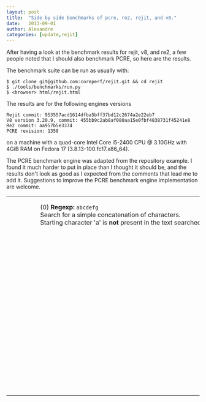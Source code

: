 ```yaml
---
layout: post
title:  "Side by side benchmarks of pcre, re2, rejit, and v8."
date:   2013-09-01
author: Alexandre
categories: [update,rejit]
---
```


After having a look at the benchmark results for rejit, v8, and re2, a few
people noted that I should also benchmark PCRE, so here are the results.

The benchmark suite can be run as usually with:

    $ git clone git@github.com:coreperf/rejit.git && cd rejit
    $ ./tools/benchmarks/run.py
    $ <browser> html/rejit.html

The results are for the following engines versions

    Rejit commit: 953557acd1614dfba5bff37bd12c2674a2e22eb7
    V8 version 3.20.9, commit: 455bb9c2ab8af080aa15e0fbf4838731f45241e8
    Re2 commit: aa957b5e3374
    PCRE revision: 1358

on a machine with a quad-core Intel Core
i5-2400 CPU @ 3.10GHz with 4GiB RAM on Fedora 17 (3.8.13-100.fc17.x86\_64).

The PCRE benchmark engine was adapted from the repository example. I found it
much harder to put in place than I thought it should be, and the results don't
look as good as I expected from the comments that lead me to add it. Suggestions
to improve the PCRE benchmark engine implementation are welcome.



<script language="javascript" type="text/javascript" src="/resources/js/flot/jquery.min.js"> </script>
<script language="javascript" type="text/javascript" src="/resources/js/flot/jquery.flot.min.js"> </script>
<script language="javascript" type="text/javascript" src="/resources/js/flot/jquery.flot.time.min.js"> </script>
<script language="javascript" type="text/javascript" src="/resources/js/flot_utils.js"> </script>

<table>
  <tr>
    <td>
      <div style="padding-left: 5em;"> <p>
(0) <strong>Regexp:</strong> <code>abcdefg</code>
<br />
Search for a simple concatenation of characters.
<br />
Starting character 'a' is <strong>not</strong> present in the text searched.
</p>
 </div>
    </td>
  </tr>

  <tr>
    <td>
      <div>
        <div id="plot_parallel_0_chars_null_density" style="float:left;width:600px;height:400px"></div>
        <div style="float:left;"> <ul id="plot_parallel_0_chars_null_density_choices" style="list-style: none;" class="flot_choices"> </ul> </div>
      </div>
      <script language="javascript" type="text/javascript">
        <!--
        $(function () {
          var data_0_chars_null_density_pcre_amortised = [[8,6.15385e+07],[16,1.06667e+08],[32,1.88235e+08],[64,2.90909e+08],[128,4.26667e+08],[256,4.83019e+08],[512,6.5641e+08],[1024,7.21127e+08],[2048,7.3405e+08],[4096,7.40687e+08],[8192,7.82426e+08],[16384,7.8959e+08],[32768,7.91306e+08],[65536,1.66928e+09],[131072,1.63411e+09],[262144,1.69158e+09],[524288,1.68842e+09],[1048576,1.69112e+09],[2097152,1.68385e+09],[4194304,1.67974e+09],[8388608,1.64125e+09],[16777216,1.63868e+09],];
var data_0_chars_null_density_pcre_best = [[8,7.27273e+07],[16,1.23077e+08],[32,2e+08],[64,3.2e+08],[128,4.41379e+08],[256,4.92308e+08],[512,6.73684e+08],[1024,7.31429e+08],[2048,7.3935e+08],[4096,7.42029e+08],[8192,7.83923e+08],[16384,7.89971e+08],[32768,7.91498e+08],[65536,1.66971e+09],[131072,1.63431e+09],[262144,1.69169e+09],[524288,1.68847e+09],[1048576,1.69114e+09],[2097152,1.68388e+09],[4194304,1.67974e+09],[8388608,1.64126e+09],[16777216,1.63868e+09],];
var data_0_chars_null_density_pcre_worst = [[8,6.72269e+06],[16,1.46789e+07],[32,2.83186e+07],[64,5.51724e+07],[128,9.55224e+07],[256,1.8156e+08],[512,2.95954e+08],[1024,4.32068e+08],[2048,5.61096e+08],[4096,6.49128e+08],[8192,7.09264e+08],[16384,7.52941e+08],[32768,7.69925e+08],[65536,8.41716e+08],[131072,1.5384e+09],[262144,1.61081e+09],[524288,1.65078e+09],[1048576,1.68741e+09],[2097152,1.68199e+09],[4194304,1.67898e+09],[8388608,1.64033e+09],[16777216,1.63781e+09],];
var data_0_chars_null_density_re2_amortised = [[8,1.86047e+07],[16,3.72093e+07],[32,7.44186e+07],[64,1.45455e+08],[128,2.90909e+08],[256,5.68889e+08],[512,1.08936e+09],[1024,2.0898e+09],[2048,3.79259e+09],[4096,6.30154e+09],[8192,9.63765e+09],[16384,1.37681e+10],[32768,1.46942e+10],[65536,1.57161e+10],[131072,1.53301e+10],[262144,1.47272e+10],[524288,2.66001e+10],[1048576,2.64058e+10],[2097152,2.64892e+10],[4194304,2.58796e+10],[8388608,1.08456e+10],[16777216,9.19028e+09],];
var data_0_chars_null_density_re2_best = [[8,2.42424e+07],[16,4.84848e+07],[32,9.69697e+07],[64,1.88235e+08],[128,3.65714e+08],[256,7.31429e+08],[512,1.38378e+09],[1024,2.62564e+09],[2048,4.55111e+09],[4096,7.44727e+09],[8192,1.10703e+10],[16384,1.50312e+10],[32768,1.5384e+10],[65536,1.60627e+10],[131072,1.55115e+10],[262144,1.48188e+10],[524288,2.66678e+10],[1048576,2.64391e+10],[2097152,2.6506e+10],[4194304,2.58908e+10],[8388608,1.08472e+10],[16777216,9.19093e+09],];
var data_0_chars_null_density_re2_worst = [[8,430802],[16,869565],[32,1.74387e+06],[64,3.45759e+06],[128,6.93767e+06],[256,1.39055e+07],[512,2.79171e+07],[1024,5.52916e+07],[2048,1.11003e+08],[4096,2.20215e+08],[8192,4.39249e+08],[16384,8.56456e+08],[32768,1.6e+09],[65536,3.25241e+09],[131072,4.83304e+09],[262144,6.74759e+09],[524288,1.54977e+10],[1048576,2.10769e+10],[2097152,2.34817e+10],[4194304,2.35834e+10],[8388608,1.03933e+10],[16777216,9.03322e+09],];
var data_0_chars_null_density_rejit_amortised = [[8,1.95122e+07],[16,3.80952e+07],[32,6.95652e+07],[64,1.3913e+08],[128,2.61224e+08],[256,4.92308e+08],[512,9.30909e+08],[1024,1.76552e+09],[2048,2.84444e+09],[4096,4.35745e+09],[8192,5.76901e+09],[16384,6.88403e+09],[32768,7.5156e+09],[65536,7.98246e+09],[131072,8.23317e+09],[262144,1.71112e+10],[524288,1.60431e+10],[1048576,1.75523e+10],[2097152,1.75025e+10],[4194304,1.73089e+10],[8388608,1.03952e+10],[16777216,9.00147e+09],];
var data_0_chars_null_density_rejit_best = [[8,3.80952e+07],[16,7.27273e+07],[32,1.23077e+08],[64,2.66667e+08],[128,5.12e+08],[256,9.48148e+08],[512,1.70667e+09],[1024,2.84444e+09],[2048,4.17959e+09],[4096,5.53514e+09],[8192,6.71475e+09],[16384,7.5156e+09],[32768,7.87692e+09],[65536,8.192e+09],[131072,8.34854e+09],[262144,1.7235e+10],[524288,1.61022e+10],[1048576,1.75847e+10],[2097152,1.75186e+10],[4194304,1.73168e+10],[8388608,1.03979e+10],[16777216,9.00254e+09],];
var data_0_chars_null_density_rejit_worst = [[8,362483],[16,723327],[32,1.45059e+06],[64,2.91439e+06],[128,5.81554e+06],[256,1.17055e+07],[512,2.28776e+07],[1024,4.60018e+07],[2048,9.11843e+07],[4096,1.82857e+08],[8192,3.56484e+08],[16384,6.77585e+08],[32768,1.24688e+09],[65536,2.15863e+09],[131072,3.28419e+09],[262144,5.08919e+09],[524288,1.13164e+10],[1048576,1.36462e+10],[2097152,1.56586e+10],[4194304,1.608e+10],[8388608,9.73416e+09],[16777216,8.76159e+09],];
var data_0_chars_null_density_v8_amortised = [[8,80000000],[16,160000000],[32,320000000],[64,426666666.6666666],[128,853333333.3333333],[256,1706666666.6666665],[512,5120000000],[1024,6826666666.666666],[2048,13653333333.333332],[4096,16384000000],[8192,27306666666.666664],[16384,32768000000],[32768,38550588235.29411],[65536,35424864864.86487],[131072,13107200000],[262144,26214400000],[524288,17476266666.666664],[1048576,26214400000],[2097152,23301688888.888885],[4194304,26214400000],[8388608,10485760000],[16777216,9218250549.45055],];

          var datasets = [ {data: data_0_chars_null_density_pcre_amortised, label: "pcre_amortised",
color: "#DEBD00",
},{data: data_0_chars_null_density_pcre_best, label: "pcre_best",
color: "#E0D48D",
},{data: data_0_chars_null_density_pcre_worst, label: "pcre_worst",
color: "#E0D48D",
},{data: data_0_chars_null_density_re2_amortised, label: "re2_amortised",
color: "#277AD9",
},{data: data_0_chars_null_density_re2_best, label: "re2_best",
color: "#94B8E0",
},{data: data_0_chars_null_density_re2_worst, label: "re2_worst",
color: "#94B8E0",
},{data: data_0_chars_null_density_rejit_amortised, label: "rejit_amortised",
color: "#00940A",
},{data: data_0_chars_null_density_rejit_best, label: "rejit_best",
color: "#72B377",
},{data: data_0_chars_null_density_rejit_worst, label: "rejit_worst",
color: "#72B377",
},{data: data_0_chars_null_density_v8_amortised, label: "v8_amortised",
color: "#A22EBF",
}, ];

          var choiceContainer = $("#plot_parallel_0_chars_null_density_choices");
          $.each(datasets, function(key, val) {
             choiceContainer.append('<li style="list-style: none;"><input type="checkbox" name="' + key +
                                    '" checked="checked" id="id' + key + '">' +
                                    '<label for="id' + key + '">'
                                    + val.label + '</label></li>');
          });

          plot_according_to_choices("plot_parallel_0_chars_null_density", datasets, choiceContainer);
          $("#plot_parallel_0_chars_null_density").bind("plothover", plothover_func);
          function replot() { plot_according_to_choices("plot_parallel_0_chars_null_density", datasets, choiceContainer); }
          choiceContainer.find("input").change(replot);
          $('.legendColorBox > div').each(function(i){
                                          $(this).clone().prependTo(choiceContainer.find("li").eq(i));
                                          });
        });
        -->
      </script>
    </td>
</tr>
  <tr>
    <td>
      <div style="padding-left: 5em;"> <p>
(1) <strong>Regexp:</strong> <code>abcdefg</code>
<br />
Same as before, except that the text to match is composed of random (equally
probable) characters in the range [0-z].
</p>
 </div>
    </td>
  </tr>

  <tr>
    <td>
      <div>
        <div id="plot_parallel_1_chars_average_density" style="float:left;width:600px;height:400px"></div>
        <div style="float:left;"> <ul id="plot_parallel_1_chars_average_density_choices" style="list-style: none;" class="flot_choices"> </ul> </div>
      </div>
      <script language="javascript" type="text/javascript">
        <!--
        $(function () {
          var data_1_chars_average_density_pcre_amortised = [[8,6.15385e+07],[16,1.14286e+08],[32,1.77778e+08],[64,2.90909e+08],[128,2.78261e+08],[256,2.61224e+08],[512,2.27556e+08],[1024,2.26049e+08],[2048,2.48242e+08],[4096,2.41083e+08],[8192,2.51365e+08],[16384,3.23156e+08],[32768,4.89586e+08],[65536,5.40548e+08],[131072,5.44839e+08],[262144,5.42337e+08],[524288,5.37522e+08],[1048576,5.40049e+08],[2097152,5.39477e+08],[4194304,5.38776e+08],[8388608,5.37003e+08],[16777216,5.36722e+08],];
var data_1_chars_average_density_pcre_best = [[8,7.27273e+07],[16,1.33333e+08],[32,1.88235e+08],[64,3.04762e+08],[128,2.90909e+08],[256,2.66667e+08],[512,2.29596e+08],[1024,2.27051e+08],[2048,2.48846e+08],[4096,2.41367e+08],[8192,2.51443e+08],[16384,3.23283e+08],[32768,4.89659e+08],[65536,5.40592e+08],[131072,5.44862e+08],[262144,5.42348e+08],[524288,5.37527e+08],[1048576,5.40052e+08],[2097152,5.39478e+08],[4194304,5.38777e+08],[8388608,5.37004e+08],[16777216,5.36723e+08],];
var data_1_chars_average_density_pcre_worst = [[8,7.33945e+06],[16,1.45455e+07],[32,2.80702e+07],[64,5e+07],[128,8.82759e+07],[256,1.30612e+08],[512,1.57538e+08],[1024,1.85507e+08],[2048,2.2069e+08],[4096,2.26298e+08],[8192,2.41154e+08],[16384,2.49035e+08],[32768,5.11042e+08],[65536,4.78819e+08],[131072,5.26119e+08],[262144,5.29402e+08],[524288,5.34328e+08],[1048576,5.39838e+08],[2097152,5.38992e+08],[4194304,5.38688e+08],[8388608,5.36858e+08],[16777216,5.36675e+08],];
var data_1_chars_average_density_re2_amortised = [[8,1.86047e+07],[16,3.72093e+07],[32,7.44186e+07],[64,1.3617e+08],[128,2.61224e+08],[256,4.41379e+08],[512,6.32099e+08],[1024,8.60504e+08],[2048,1.05026e+09],[4096,1.13463e+09],[8192,1.26615e+09],[16384,1.2911e+09],[32768,1.04158e+09],[65536,1.73238e+09],[131072,1.55945e+09],[262144,1.50796e+09],[524288,1.45035e+09],[1048576,1.44478e+09],[2097152,1.44281e+09],[4194304,1.44573e+09],[8388608,1.4155e+09],[16777216,1.41473e+09],];
var data_1_chars_average_density_re2_best = [[8,2.35294e+07],[16,4.84848e+07],[32,9.69697e+07],[64,1.72973e+08],[128,3.28205e+08],[256,5.33333e+08],[512,7.11111e+08],[1024,9.3945e+08],[2048,1.10703e+09],[4096,1.16364e+09],[8192,1.28603e+09],[16384,1.30135e+09],[32768,1.0449e+09],[65536,1.73467e+09],[131072,1.56224e+09],[262144,1.5084e+09],[524288,1.45059e+09],[1048576,1.4449e+09],[2097152,1.44287e+09],[4194304,1.44577e+09],[8388608,1.41553e+09],[16777216,1.41474e+09],];
var data_1_chars_average_density_re2_worst = [[8,428954],[16,855158],[32,1.73536e+06],[64,3.40426e+06],[128,6.77249e+06],[256,1.32987e+07],[512,2.43693e+07],[1024,4.65455e+07],[2048,8.75588e+07],[4096,1.59813e+08],[8192,2.81512e+08],[16384,4.37373e+08],[32768,5.73068e+08],[65536,6.65138e+08],[131072,1.22853e+09],[262144,1.29607e+09],[524288,1.36395e+09],[1048576,1.40991e+09],[2097152,1.423e+09],[4194304,1.43394e+09],[8388608,1.40857e+09],[16777216,1.41165e+09],];
var data_1_chars_average_density_rejit_amortised = [[8,1.95122e+07],[16,3.72093e+07],[32,7.11111e+07],[64,1.30612e+08],[128,2.56e+08],[256,4.83019e+08],[512,9.14286e+08],[1024,1.6e+09],[2048,2.4381e+09],[4096,3.53103e+09],[8192,4.65455e+09],[16384,5.59181e+09],[32768,6.01248e+09],[65536,6.3076e+09],[131072,6.27739e+09],[262144,1.31006e+10],[524288,1.18349e+10],[1048576,1.18243e+10],[2097152,1.15565e+10],[4194304,1.14573e+10],[8388608,9.30764e+09],[16777216,8.74501e+09],];
var data_1_chars_average_density_rejit_best = [[8,3.80952e+07],[16,7.27273e+07],[32,1.28e+08],[64,2.56e+08],[128,5.12e+08],[256,9.14286e+08],[512,1.65161e+09],[1024,2.56e+09],[2048,3.30323e+09],[4096,4.31158e+09],[8192,5.28516e+09],[16384,6.00147e+09],[32768,6.24152e+09],[65536,6.44405e+09],[131072,6.34117e+09],[262144,1.31664e+10],[524288,1.18671e+10],[1048576,1.1839e+10],[2097152,1.15635e+10],[4194304,1.14614e+10],[8388608,9.31012e+09],[16777216,8.74601e+09],];
var data_1_chars_average_density_rejit_worst = [[8,361337],[16,728597],[32,1.45322e+06],[64,2.88029e+06],[128,5.79186e+06],[256,1.16948e+07],[512,2.32094e+07],[1024,4.62094e+07],[2048,9.13063e+07],[4096,1.79886e+08],[8192,3.50535e+08],[16384,6.59316e+08],[32768,1.18083e+09],[65536,1.98174e+09],[131072,2.90819e+09],[262144,4.52362e+09],[524288,8.7425e+09],[1048576,1.01724e+10],[2097152,1.06905e+10],[4194304,1.08e+10],[8388608,8.78692e+09],[16777216,8.46227e+09],];
var data_1_chars_average_density_v8_amortised = [[8,53333333.33333333],[16,160000000],[32,320000000],[64,640000000],[128,853333333.3333333],[256,1280000000],[512,1462857142.857143],[1024,2048000000],[2048,1638400000],[4096,1638400000],[8192,1531214953.271028],[16384,1575384615.3846157],[32768,1524093023.255814],[65536,1510046082.9493086],[131072,1456355555.5555553],[262144,1456355555.5555553],[524288,1456355555.5555553],[1048576,1476867605.633803],[2097152,1466539860.1398602],[4194304,1466539860.1398602],[8388608,1436405479.4520547],[16777216,1436405479.4520547],];

          var datasets = [ {data: data_1_chars_average_density_pcre_amortised, label: "pcre_amortised",
color: "#DEBD00",
},{data: data_1_chars_average_density_pcre_best, label: "pcre_best",
color: "#E0D48D",
},{data: data_1_chars_average_density_pcre_worst, label: "pcre_worst",
color: "#E0D48D",
},{data: data_1_chars_average_density_re2_amortised, label: "re2_amortised",
color: "#277AD9",
},{data: data_1_chars_average_density_re2_best, label: "re2_best",
color: "#94B8E0",
},{data: data_1_chars_average_density_re2_worst, label: "re2_worst",
color: "#94B8E0",
},{data: data_1_chars_average_density_rejit_amortised, label: "rejit_amortised",
color: "#00940A",
},{data: data_1_chars_average_density_rejit_best, label: "rejit_best",
color: "#72B377",
},{data: data_1_chars_average_density_rejit_worst, label: "rejit_worst",
color: "#72B377",
},{data: data_1_chars_average_density_v8_amortised, label: "v8_amortised",
color: "#A22EBF",
}, ];

          var choiceContainer = $("#plot_parallel_1_chars_average_density_choices");
          $.each(datasets, function(key, val) {
             choiceContainer.append('<li style="list-style: none;"><input type="checkbox" name="' + key +
                                    '" checked="checked" id="id' + key + '">' +
                                    '<label for="id' + key + '">'
                                    + val.label + '</label></li>');
          });

          plot_according_to_choices("plot_parallel_1_chars_average_density", datasets, choiceContainer);
          $("#plot_parallel_1_chars_average_density").bind("plothover", plothover_func);
          function replot() { plot_according_to_choices("plot_parallel_1_chars_average_density", datasets, choiceContainer); }
          choiceContainer.find("input").change(replot);
          $('.legendColorBox > div').each(function(i){
                                          $(this).clone().prependTo(choiceContainer.find("li").eq(i));
                                          });
        });
        -->
      </script>
    </td>
</tr>
  <tr>
    <td>
      <div style="padding-left: 5em;"> <p>
(2) <strong>Regexp:</strong> <code>abcdefg</code>
<br />
Same as before, but this time the character range is [a-j].
</p>
 </div>
    </td>
  </tr>

  <tr>
    <td>
      <div>
        <div id="plot_parallel_2_chars_high_density" style="float:left;width:600px;height:400px"></div>
        <div style="float:left;"> <ul id="plot_parallel_2_chars_high_density_choices" style="list-style: none;" class="flot_choices"> </ul> </div>
      </div>
      <script language="javascript" type="text/javascript">
        <!--
        $(function () {
          var data_2_chars_high_density_pcre_amortised = [[8,4.70588e+07],[16,8.42105e+07],[32,1.23077e+08],[64,1.6e+08],[128,1.14286e+08],[256,1.33333e+08],[512,1.52836e+08],[1024,1.31959e+08],[2048,1.39795e+08],[4096,1.29415e+08],[8192,1.22378e+08],[16384,2.38764e+08],[32768,2.56682e+08],[65536,2.44958e+08],[131072,2.57534e+08],[262144,2.55588e+08],[524288,2.56214e+08],[1048576,2.49735e+08],[2097152,2.56048e+08],[4194304,2.54673e+08],[8388608,2.54938e+08],[16777216,2.5453e+08],];
var data_2_chars_high_density_pcre_best = [[8,5e+07],[16,9.41176e+07],[32,1.33333e+08],[64,1.64103e+08],[128,1.16364e+08],[256,1.34737e+08],[512,1.53754e+08],[1024,1.323e+08],[2048,1.39986e+08],[4096,1.29497e+08],[8192,1.22397e+08],[16384,2.38799e+08],[32768,2.56702e+08],[65536,2.44967e+08],[131072,2.57539e+08],[262144,2.55591e+08],[524288,2.56215e+08],[1048576,2.49736e+08],[2097152,2.56048e+08],[4194304,2.54673e+08],[8388608,2.54939e+08],[16777216,2.5453e+08],];
var data_2_chars_high_density_pcre_worst = [[8,6.77966e+06],[16,1.40351e+07],[32,2.62295e+07],[64,4.60432e+07],[128,6.1244e+07],[256,8.82759e+07],[512,1.19626e+08],[1024,1.16629e+08],[2048,1.29293e+08],[4096,1.2465e+08],[8192,1.20029e+08],[16384,2.49794e+08],[32768,2.16964e+08],[65536,2.41875e+08],[131072,2.52776e+08],[262144,2.53088e+08],[524288,2.55754e+08],[1048576,2.49624e+08],[2097152,2.56007e+08],[4194304,2.5552e+08],[8388608,2.5504e+08],[16777216,2.54602e+08],];
var data_2_chars_high_density_re2_amortised = [[8,1.73913e+07],[16,3.55556e+07],[32,6.66667e+07],[64,1.12281e+08],[128,1.70667e+08],[256,2.78261e+08],[512,4.0315e+08],[1024,4.30252e+08],[2048,5.15869e+08],[4096,4.97691e+08],[8192,4.53348e+08],[16384,4.01569e+08],[32768,7.22877e+08],[65536,7.00695e+08],[131072,6.88801e+08],[262144,6.77707e+08],[524288,6.74768e+08],[1048576,6.71144e+08],[2097152,6.66734e+08],[4194304,6.73366e+08],[8388608,6.63077e+08],[16777216,6.61266e+08],];
var data_2_chars_high_density_re2_best = [[8,2.22222e+07],[16,4.44444e+07],[32,8.42105e+07],[64,1.3617e+08],[128,1.96923e+08],[256,3.12195e+08],[512,4.41379e+08],[1024,4.49123e+08],[2048,5.29199e+08],[4096,5.04433e+08],[8192,4.55871e+08],[16384,4.02654e+08],[32768,7.23675e+08],[65536,7.00995e+08],[131072,6.88982e+08],[262144,6.77795e+08],[524288,6.7482e+08],[1048576,6.71166e+08],[2097152,6.66747e+08],[4194304,6.73373e+08],[8388608,6.63083e+08],[16777216,6.6127e+08],];
var data_2_chars_high_density_re2_worst = [[8,425306],[16,853789],[32,1.71582e+06],[64,3.17618e+06],[128,5.75281e+06],[256,1.08705e+07],[512,2.09065e+07],[1024,3.73996e+07],[2048,7.00171e+07],[4096,1.19278e+08],[8192,1.83102e+08],[16384,2.3243e+08],[32768,2.61266e+08],[65536,5.60041e+08],[131072,6.03907e+08],[262144,6.36766e+08],[524288,6.52952e+08],[1048576,6.60753e+08],[2097152,6.63696e+08],[4194304,6.70294e+08],[8388608,6.61289e+08],[16777216,6.61959e+08],];
var data_2_chars_high_density_rejit_amortised = [[8,1.86047e+07],[16,3.55556e+07],[32,6.80851e+07],[64,1.33333e+08],[128,2.46154e+08],[256,4.26667e+08],[512,8e+08],[1024,1.34737e+09],[2048,2.17872e+09],[4096,2.84444e+09],[8192,3.47119e+09],[16384,4.08579e+09],[32768,4.34589e+09],[65536,4.45823e+09],[131072,4.41617e+09],[262144,7.56767e+09],[524288,7.02234e+09],[1048576,6.77637e+09],[2097152,6.73805e+09],[4194304,6.68895e+09],[8388608,6.11187e+09],[16777216,6.11256e+09],];
var data_2_chars_high_density_rejit_best = [[8,4e+07],[16,6.95652e+07],[32,1.28e+08],[64,2.56e+08],[128,4.74074e+08],[256,7.31429e+08],[512,1.28e+09],[1024,1.93208e+09],[2048,2.88451e+09],[4096,3.33008e+09],[8192,3.81023e+09],[16384,4.31158e+09],[32768,4.4704e+09],[65536,4.52597e+09],[131072,4.44915e+09],[262144,7.59618e+09],[524288,7.0327e+09],[1048576,6.78119e+09],[2097152,6.74065e+09],[4194304,6.69033e+09],[8388608,6.11285e+09],[16777216,6.11305e+09],];
var data_2_chars_high_density_rejit_worst = [[8,365965],[16,726942],[32,1.44731e+06],[64,2.91838e+06],[128,5.81554e+06],[256,1.14798e+07],[512,2.29494e+07],[1024,4.61469e+07],[2048,9.0901e+07],[4096,1.76096e+08],[8192,3.42189e+08],[16384,6.31368e+08],[32768,1.10628e+09],[65536,1.76838e+09],[131072,2.40235e+09],[262144,5.63024e+09],[524288,5.22668e+09],[1048576,5.99529e+09],[2097152,6.3383e+09],[4194304,6.47699e+09],[8388608,5.89825e+09],[16777216,5.96165e+09],];
var data_2_chars_high_density_v8_amortised = [[8,80000000],[16,106666666.66666666],[32,320000000],[64,426666666.6666666],[128,853333333.3333333],[256,731428571.4285715],[512,853333333.3333333],[1024,1077894736.8421052],[2048,1170285714.2857141],[4096,1153802816.9014084],[8192,1153802816.9014084],[16384,1141742160.2787457],[32768,1085033112.5827816],[65536,978149253.7313434],[131072,936228571.4285715],[262144,936228571.4285715],[524288,919803508.7719297],[1048576,927943362.8318584],[2097152,932067555.5555556],[4194304,936228571.4285715],[8388608,924874090.4079384],[16777216,1827583442.2657955],];

          var datasets = [ {data: data_2_chars_high_density_pcre_amortised, label: "pcre_amortised",
color: "#DEBD00",
},{data: data_2_chars_high_density_pcre_best, label: "pcre_best",
color: "#E0D48D",
},{data: data_2_chars_high_density_pcre_worst, label: "pcre_worst",
color: "#E0D48D",
},{data: data_2_chars_high_density_re2_amortised, label: "re2_amortised",
color: "#277AD9",
},{data: data_2_chars_high_density_re2_best, label: "re2_best",
color: "#94B8E0",
},{data: data_2_chars_high_density_re2_worst, label: "re2_worst",
color: "#94B8E0",
},{data: data_2_chars_high_density_rejit_amortised, label: "rejit_amortised",
color: "#00940A",
},{data: data_2_chars_high_density_rejit_best, label: "rejit_best",
color: "#72B377",
},{data: data_2_chars_high_density_rejit_worst, label: "rejit_worst",
color: "#72B377",
},{data: data_2_chars_high_density_v8_amortised, label: "v8_amortised",
color: "#A22EBF",
}, ];

          var choiceContainer = $("#plot_parallel_2_chars_high_density_choices");
          $.each(datasets, function(key, val) {
             choiceContainer.append('<li style="list-style: none;"><input type="checkbox" name="' + key +
                                    '" checked="checked" id="id' + key + '">' +
                                    '<label for="id' + key + '">'
                                    + val.label + '</label></li>');
          });

          plot_according_to_choices("plot_parallel_2_chars_high_density", datasets, choiceContainer);
          $("#plot_parallel_2_chars_high_density").bind("plothover", plothover_func);
          function replot() { plot_according_to_choices("plot_parallel_2_chars_high_density", datasets, choiceContainer); }
          choiceContainer.find("input").change(replot);
          $('.legendColorBox > div').each(function(i){
                                          $(this).clone().prependTo(choiceContainer.find("li").eq(i));
                                          });
        });
        -->
      </script>
    </td>
</tr>
  <tr>
    <td>
      <div style="padding-left: 5em;"> <p>
(3) <strong>Regexp:</strong> <code>([complex]|(regexp)){2,7}abcdefgh(at|the|[e-nd]as well)</code>
<br />
This illustrate the "fast forward" mechanism used in rejit.
</p>
 </div>
    </td>
  </tr>

  <tr>
    <td>
      <div>
        <div id="plot_parallel_3_complex_simple_ff" style="float:left;width:600px;height:400px"></div>
        <div style="float:left;"> <ul id="plot_parallel_3_complex_simple_ff_choices" style="list-style: none;" class="flot_choices"> </ul> </div>
      </div>
      <script language="javascript" type="text/javascript">
        <!--
        $(function () {
          var data_3_complex_simple_ff_pcre_amortised = [[8,4.70588e+07],[16,8.88889e+07],[32,5.91497e+06],[64,1.18299e+07],[128,7.9257e+06],[256,6.52229e+06],[512,7.469e+06],[1024,1.19445e+07],[2048,1.31173e+07],[4096,1.307e+07],[8192,1.31696e+07],[16384,1.31804e+07],[32768,1.31986e+07],[65536,1.32332e+07],[131072,1.32431e+07],[262144,1.32005e+07],[524288,1.31787e+07],[1048576,1.31552e+07],[2097152,1.31751e+07],[4194304,1.30257e+07],[8388608,1.31508e+07],[16777216,1.31706e+07],];
var data_3_complex_simple_ff_pcre_best = [[8,7.27273e+07],[16,1.33333e+08],[32,5.98131e+06],[64,1.19626e+07],[128,7.9602e+06],[256,6.53228e+06],[512,7.47554e+06],[1024,1.19501e+07],[2048,1.31198e+07],[4096,1.30712e+07],[8192,1.31727e+07],[16384,1.31807e+07],[32768,1.31988e+07],[65536,1.32333e+07],[131072,1.32431e+07],[262144,1.32005e+07],[524288,1.31787e+07],[1048576,1.31552e+07],[2097152,1.31751e+07],[4194304,1.30257e+07],[8388608,1.31508e+07],[16777216,1.31706e+07],];
var data_3_complex_simple_ff_pcre_worst = [[8,1.79372e+06],[16,3.61174e+06],[32,3.18725e+06],[64,6.39361e+06],[128,6.17463e+06],[256,5.84742e+06],[512,5.78793e+06],[1024,1.19473e+07],[2048,1.21948e+07],[4096,1.26085e+07],[8192,1.2888e+07],[16384,1.30453e+07],[32768,1.3129e+07],[65536,1.32037e+07],[131072,1.32261e+07],[262144,1.31923e+07],[524288,1.31689e+07],[1048576,1.31563e+07],[2097152,1.31881e+07],[4194304,1.30205e+07],[8388608,1.31399e+07],[16777216,1.3167e+07],];
var data_3_complex_simple_ff_re2_amortised = [[8,7.69231e+06],[16,2.85714e+07],[32,2.99065e+07],[64,4.26667e+07],[128,1.03226e+08],[256,1.13778e+08],[512,9.96109e+07],[1024,1.51479e+08],[2048,1.5295e+08],[4096,1.5876e+08],[8192,1.60754e+08],[16384,1.60643e+08],[32768,1.64341e+08],[65536,1.64725e+08],[131072,1.65889e+08],[262144,1.65612e+08],[524288,1.6621e+08],[1048576,1.6617e+08],[2097152,1.66357e+08],[4194304,1.66333e+08],[8388608,1.66182e+08],[16777216,1.66131e+08],];
var data_3_complex_simple_ff_re2_best = [[8,1.48148e+07],[16,5e+07],[32,4.57143e+07],[64,5.87156e+07],[128,1.26733e+08],[256,1.30612e+08],[512,1.06889e+08],[1024,1.57296e+08],[2048,1.55979e+08],[4096,1.60376e+08],[8192,1.61578e+08],[16384,1.61117e+08],[32768,1.64572e+08],[65536,1.64858e+08],[131072,1.65952e+08],[262144,1.65644e+08],[524288,1.66226e+08],[1048576,1.66178e+08],[2097152,1.66361e+08],[4194304,1.66335e+08],[8388608,1.66184e+08],[16777216,1.66132e+08],];
var data_3_complex_simple_ff_re2_worst = [[8,105778],[16,405988],[32,453386],[64,701139],[128,1.90448e+06],[256,2.85842e+06],[512,4.20258e+06],[1024,6.66667e+06],[2048,1.29236e+07],[4096,2.20085e+07],[8192,3.60849e+07],[16384,5.17335e+07],[32768,7.33606e+07],[65536,9.63963e+07],[131072,1.18759e+08],[262144,1.34601e+08],[524288,1.47904e+08],[1048576,1.55419e+08],[2097152,1.61088e+08],[4194304,1.63357e+08],[8388608,1.6435e+08],[16777216,1.65045e+08],];
var data_3_complex_simple_ff_rejit_amortised = [[8,9.63855e+06],[16,1.97531e+07],[32,3.01887e+07],[64,5.12e+07],[128,9.27536e+07],[256,1.53293e+08],[512,2.86034e+08],[1024,1.13778e+09],[2048,2.0898e+09],[4096,2.51288e+09],[8192,3.69009e+09],[16384,4.66781e+09],[32768,5.48878e+09],[65536,1.19591e+10],[131072,1.15178e+10],[262144,1.09684e+10],[524288,1.22212e+10],[1048576,1.17567e+10],[2097152,1.14324e+10],[4194304,1.1531e+10],[8388608,9.25476e+09],[16777216,8.6555e+09],];
var data_3_complex_simple_ff_rejit_best = [[8,2.28571e+07],[16,4.57143e+07],[32,6.80851e+07],[64,1.16364e+08],[128,2.09836e+08],[256,3.24051e+08],[512,6.2439e+08],[1024,2.3814e+09],[2048,3.86415e+09],[4096,4.22268e+09],[8192,5.49799e+09],[16384,6.04576e+09],[32768,6.43772e+09],[65536,1.3081e+10],[131072,1.20581e+10],[262144,1.12412e+10],[524288,1.23711e+10],[1048576,1.18189e+10],[2097152,1.14624e+10],[4194304,1.15476e+10],[8388608,9.2614e+09],[16777216,8.65854e+09],];
var data_3_complex_simple_ff_rejit_worst = [[8,78771.2],[16,327936],[32,521258],[64,880209],[128,1.73465e+06],[256,3.08657e+06],[512,5.29966e+06],[1024,1.04886e+07],[2048,4.19586e+07],[4096,6.11343e+07],[8192,1.11214e+08],[16384,2.1431e+08],[32768,3.67354e+08],[65536,6.58322e+08],[131072,2.14415e+09],[262144,3.12933e+09],[524288,5.20488e+09],[1048576,7.412e+09],[2097152,8.84912e+09],[4194304,9.89153e+09],[8388608,8.27189e+09],[16777216,8.20153e+09],];
var data_3_complex_simple_ff_v8_amortised = [[8,40000000],[16,106666666.66666666],[32,213333333.3333333],[64,182857142.85714287],[128,256000000],[256,301176470.58823526],[512,284444444.4444444],[1024,256000000],[2048,210051282.05128208],[4096,182857142.85714287],[8192,168041025.64102563],[16384,161498275.01232135],[32768,155409058.57244486],[65536,155501245.69937122],[131072,154202352.94117644],[262144,154202352.94117644],[524288,154202352.94117644],[1048576,154202352.94117644],[2097152,154315820.45621783],[4194304,154942888.8067972],[8388608,154032464.19390377],[16777216,154728543.76095176],];

          var datasets = [ {data: data_3_complex_simple_ff_pcre_amortised, label: "pcre_amortised",
color: "#DEBD00",
},{data: data_3_complex_simple_ff_pcre_best, label: "pcre_best",
color: "#E0D48D",
},{data: data_3_complex_simple_ff_pcre_worst, label: "pcre_worst",
color: "#E0D48D",
},{data: data_3_complex_simple_ff_re2_amortised, label: "re2_amortised",
color: "#277AD9",
},{data: data_3_complex_simple_ff_re2_best, label: "re2_best",
color: "#94B8E0",
},{data: data_3_complex_simple_ff_re2_worst, label: "re2_worst",
color: "#94B8E0",
},{data: data_3_complex_simple_ff_rejit_amortised, label: "rejit_amortised",
color: "#00940A",
},{data: data_3_complex_simple_ff_rejit_best, label: "rejit_best",
color: "#72B377",
},{data: data_3_complex_simple_ff_rejit_worst, label: "rejit_worst",
color: "#72B377",
},{data: data_3_complex_simple_ff_v8_amortised, label: "v8_amortised",
color: "#A22EBF",
}, ];

          var choiceContainer = $("#plot_parallel_3_complex_simple_ff_choices");
          $.each(datasets, function(key, val) {
             choiceContainer.append('<li style="list-style: none;"><input type="checkbox" name="' + key +
                                    '" checked="checked" id="id' + key + '">' +
                                    '<label for="id' + key + '">'
                                    + val.label + '</label></li>');
          });

          plot_according_to_choices("plot_parallel_3_complex_simple_ff", datasets, choiceContainer);
          $("#plot_parallel_3_complex_simple_ff").bind("plothover", plothover_func);
          function replot() { plot_according_to_choices("plot_parallel_3_complex_simple_ff", datasets, choiceContainer); }
          choiceContainer.find("input").change(replot);
          $('.legendColorBox > div').each(function(i){
                                          $(this).clone().prependTo(choiceContainer.find("li").eq(i));
                                          });
        });
        -->
      </script>
    </td>
</tr>
  <tr>
    <td>
      <div style="padding-left: 5em;"> <p>
(4) <strong>Regexp:</strong> <code>(12345678|abcdefghijkl)</code>
<br />
Search for an alternation of two long words with no common sub-string.
</p>
 </div>
    </td>
  </tr>

  <tr>
    <td>
      <div>
        <div id="plot_parallel_4_alternation_2_long" style="float:left;width:600px;height:400px"></div>
        <div style="float:left;"> <ul id="plot_parallel_4_alternation_2_long_choices" style="list-style: none;" class="flot_choices"> </ul> </div>
      </div>
      <script language="javascript" type="text/javascript">
        <!--
        $(function () {
          var data_4_alternation_2_long_pcre_amortised = [[8,9.1954e+06],[16,1.0596e+07],[32,1.08475e+07],[64,1.17002e+07],[128,1.19292e+07],[256,1.20869e+07],[512,1.19181e+07],[1024,1.50877e+07],[2048,2.36763e+07],[4096,2.58227e+07],[8192,2.56497e+07],[16384,2.52773e+07],[32768,2.55994e+07],[65536,2.56284e+07],[131072,2.5474e+07],[262144,2.59357e+07],[524288,2.58257e+07],[1048576,2.55508e+07],[2097152,2.57993e+07],[4194304,2.58587e+07],[8388608,2.54609e+07],[16777216,2.55235e+07],];
var data_4_alternation_2_long_pcre_best = [[8,9.52381e+06],[16,1.08108e+07],[32,1.09966e+07],[64,1.17647e+07],[128,1.19626e+07],[256,1.21097e+07],[512,1.19292e+07],[1024,1.50943e+07],[2048,2.36818e+07],[4096,2.5826e+07],[8192,2.56505e+07],[16384,2.52781e+07],[32768,2.55996e+07],[65536,2.56286e+07],[131072,2.54741e+07],[262144,2.59357e+07],[524288,2.58258e+07],[1048576,2.55508e+07],[2097152,2.57993e+07],[4194304,2.58587e+07],[8388608,2.54609e+07],[16777216,2.55235e+07],];
var data_4_alternation_2_long_pcre_worst = [[8,2.52366e+06],[16,4.25532e+06],[32,6.26223e+06],[64,8.24742e+06],[128,9.93018e+06],[256,1.09448e+07],[512,1.13074e+07],[1024,1.18642e+07],[2048,2.4208e+07],[4096,2.42095e+07],[8192,2.49353e+07],[16384,2.47803e+07],[32768,2.53412e+07],[65536,2.55003e+07],[131072,2.53919e+07],[262144,2.59207e+07],[524288,2.5839e+07],[1048576,2.55653e+07],[2097152,2.58136e+07],[4194304,2.58256e+07],[8388608,2.54563e+07],[16777216,2.5514e+07],];
var data_4_alternation_2_long_re2_amortised = [[8,1.48148e+07],[16,2.58065e+07],[32,4.26667e+07],[64,6.27451e+07],[128,8.47682e+07],[256,1e+08],[512,1.07563e+08],[1024,1.14413e+08],[2048,1.17972e+08],[4096,1.19906e+08],[8192,1.21561e+08],[16384,2.35911e+08],[32768,2.54529e+08],[65536,2.58372e+08],[131072,2.58816e+08],[262144,2.58351e+08],[524288,2.58036e+08],[1048576,2.58539e+08],[2097152,2.57568e+08],[4194304,2.5852e+08],[8388608,2.57381e+08],[16777216,2.56969e+08],];
var data_4_alternation_2_long_re2_best = [[8,2e+07],[16,3.40426e+07],[32,5.33333e+07],[64,7.35632e+07],[128,9.34307e+07],[256,1.06224e+08],[512,1.11063e+08],[1024,1.16364e+08],[2048,1.1907e+08],[4096,1.20435e+08],[8192,1.21832e+08],[16384,2.36183e+08],[32768,2.54687e+08],[65536,2.58453e+08],[131072,2.58851e+08],[262144,2.58372e+08],[524288,2.58046e+08],[1048576,2.58543e+08],[2097152,2.57571e+08],[4194304,2.58521e+08],[8388608,2.57382e+08],[16777216,2.56969e+08],];
var data_4_alternation_2_long_re2_worst = [[8,310198],[16,616333],[32,1.15691e+06],[64,2.25114e+06],[128,4.29963e+06],[256,8.22094e+06],[512,1.42897e+07],[1024,2.48182e+07],[2048,4.00391e+07],[4096,5.95003e+07],[8192,7.93952e+07],[16384,1.94469e+08],[32768,2.06947e+08],[65536,2.30217e+08],[131072,2.47506e+08],[262144,2.51247e+08],[524288,2.53819e+08],[1048576,2.56896e+08],[2097152,2.57384e+08],[4194304,2.5799e+08],[8388608,2.56681e+08],[16777216,2.56739e+08],];
var data_4_alternation_2_long_rejit_amortised = [[8,1.81818e+07],[16,3.33333e+07],[32,5.71429e+07],[64,9.01408e+07],[128,1.85507e+08],[256,4.19672e+08],[512,7.64179e+08],[1024,1.1907e+09],[2048,1.45248e+09],[4096,2.1672e+09],[8192,2.56e+09],[16384,2.98978e+09],[32768,3.19376e+09],[65536,3.39213e+09],[131072,7.13511e+09],[262144,6.53889e+09],[524288,6.60146e+09],[1048576,6.29284e+09],[2097152,6.2609e+09],[4194304,6.29407e+09],[8388608,5.74381e+09],[16777216,5.72719e+09],];
var data_4_alternation_2_long_rejit_best = [[8,4.21053e+07],[16,6.95652e+07],[32,1e+08],[64,1.42222e+08],[128,2.90909e+08],[256,7.11111e+08],[512,1.21905e+09],[1024,1.73559e+09],[2048,1.81239e+09],[4096,2.51288e+09],[8192,2.78639e+09],[16384,3.1387e+09],[32768,3.27353e+09],[65536,3.43841e+09],[131072,7.18596e+09],[262144,6.56016e+09],[524288,6.61228e+09],[1048576,6.29738e+09],[2097152,6.26333e+09],[4194304,6.29539e+09],[8388608,5.74476e+09],[16777216,5.72769e+09],];
var data_4_alternation_2_long_rejit_worst = [[8,295967],[16,603774],[32,1.2021e+06],[64,2.35814e+06],[128,4.7513e+06],[256,9.40831e+06],[512,1.85239e+07],[1024,3.74269e+07],[2048,7.36956e+07],[4096,1.43317e+08],[8192,2.74255e+08],[16384,5.1248e+08],[32768,8.83235e+08],[65536,1.40786e+09],[131072,2.07787e+09],[262144,4.81175e+09],[524288,5.1522e+09],[1048576,5.66308e+09],[2097152,5.88724e+09],[4194304,6.05055e+09],[8388608,5.50264e+09],[16777216,5.57168e+09],];
var data_4_alternation_2_long_v8_amortised = [[8,160000000],[16,106666666.66666666],[32,320000000],[64,640000000],[128,1280000000],[256,1706666666.6666665],[512,3413333333.333333],[1024,3413333333.333333],[2048,4096000000],[4096,5120000000],[8192,5120000000],[16384,5285161290.32258],[32768,3744914285.714286],[65536,2590355731.2252965],[131072,2184533333.333333],[262144,2184533333.333333],[524288,2184533333.333333],[1048576,2139951020.4081633],[2097152,2184533333.333333],[4194304,2184533333.333333],[8388608,2107690452.2613068],[16777216,2107690452.2613068],];

          var datasets = [ {data: data_4_alternation_2_long_pcre_amortised, label: "pcre_amortised",
color: "#DEBD00",
},{data: data_4_alternation_2_long_pcre_best, label: "pcre_best",
color: "#E0D48D",
},{data: data_4_alternation_2_long_pcre_worst, label: "pcre_worst",
color: "#E0D48D",
},{data: data_4_alternation_2_long_re2_amortised, label: "re2_amortised",
color: "#277AD9",
},{data: data_4_alternation_2_long_re2_best, label: "re2_best",
color: "#94B8E0",
},{data: data_4_alternation_2_long_re2_worst, label: "re2_worst",
color: "#94B8E0",
},{data: data_4_alternation_2_long_rejit_amortised, label: "rejit_amortised",
color: "#00940A",
},{data: data_4_alternation_2_long_rejit_best, label: "rejit_best",
color: "#72B377",
},{data: data_4_alternation_2_long_rejit_worst, label: "rejit_worst",
color: "#72B377",
},{data: data_4_alternation_2_long_v8_amortised, label: "v8_amortised",
color: "#A22EBF",
}, ];

          var choiceContainer = $("#plot_parallel_4_alternation_2_long_choices");
          $.each(datasets, function(key, val) {
             choiceContainer.append('<li style="list-style: none;"><input type="checkbox" name="' + key +
                                    '" checked="checked" id="id' + key + '">' +
                                    '<label for="id' + key + '">'
                                    + val.label + '</label></li>');
          });

          plot_according_to_choices("plot_parallel_4_alternation_2_long", datasets, choiceContainer);
          $("#plot_parallel_4_alternation_2_long").bind("plothover", plothover_func);
          function replot() { plot_according_to_choices("plot_parallel_4_alternation_2_long", datasets, choiceContainer); }
          choiceContainer.find("input").change(replot);
          $('.legendColorBox > div').each(function(i){
                                          $(this).clone().prependTo(choiceContainer.find("li").eq(i));
                                          });
        });
        -->
      </script>
    </td>
</tr>
  <tr>
    <td>
      <div style="padding-left: 5em;"> <p>
(5) <strong>Regexp:</strong> <code>(12345678|xyz)</code>
<br />
Search for an alternation of two words with no common sub-string,
including one short word.
</p>
 </div>
    </td>
  </tr>

  <tr>
    <td>
      <div>
        <div id="plot_parallel_5_alternation_2_short" style="float:left;width:600px;height:400px"></div>
        <div style="float:left;"> <ul id="plot_parallel_5_alternation_2_short_choices" style="list-style: none;" class="flot_choices"> </ul> </div>
      </div>
      <script language="javascript" type="text/javascript">
        <!--
        $(function () {
          var data_5_alternation_2_short_pcre_amortised = [[8,9.09091e+06],[16,1.04575e+07],[32,1.09966e+07],[64,1.12676e+07],[128,1.17539e+07],[256,1.19514e+07],[512,1.19375e+07],[1024,1.95048e+07],[2048,2.41795e+07],[4096,2.59273e+07],[8192,2.55322e+07],[16384,2.55668e+07],[32768,2.55316e+07],[65536,2.58842e+07],[131072,2.57129e+07],[262144,2.56034e+07],[524288,2.58432e+07],[1048576,2.55813e+07],[2097152,2.55407e+07],[4194304,2.5599e+07],[8388608,2.5511e+07],[16777216,2.58418e+07],];
var data_5_alternation_2_short_pcre_best = [[8,9.41176e+06],[16,1.06667e+07],[32,1.11111e+07],[64,1.13274e+07],[128,1.17864e+07],[256,1.19682e+07],[512,1.19459e+07],[1024,1.95159e+07],[2048,2.41852e+07],[4096,2.5929e+07],[8192,2.5533e+07],[16384,2.55676e+07],[32768,2.5532e+07],[65536,2.58843e+07],[131072,2.5713e+07],[262144,2.56034e+07],[524288,2.58432e+07],[1048576,2.55813e+07],[2097152,2.55407e+07],[4194304,2.5599e+07],[8388608,2.55111e+07],[16777216,2.58418e+07],];
var data_5_alternation_2_short_pcre_worst = [[8,3.01887e+06],[16,4.90798e+06],[32,7.00219e+06],[64,8.57909e+06],[128,1.02236e+07],[256,1.09824e+07],[512,1.14082e+07],[1024,1.19208e+07],[2048,2.39196e+07],[4096,2.42453e+07],[8192,2.52178e+07],[16384,2.49985e+07],[32768,2.544e+07],[65536,2.58532e+07],[131072,2.56677e+07],[262144,2.55804e+07],[524288,2.58238e+07],[1048576,2.55775e+07],[2097152,2.55305e+07],[4194304,2.55985e+07],[8388608,2.54999e+07],[16777216,2.5855e+07],];
var data_5_alternation_2_short_re2_amortised = [[8,1.53846e+07],[16,2.71186e+07],[32,4.38356e+07],[64,6.46465e+07],[128,8.70748e+07],[256,1.04065e+08],[512,1.12775e+08],[1024,1.17566e+08],[2048,1.19836e+08],[4096,1.21905e+08],[8192,2.01129e+08],[16384,2.37277e+08],[32768,2.55282e+08],[65536,2.55073e+08],[131072,2.58453e+08],[262144,2.58601e+08],[524288,2.58234e+08],[1048576,2.58686e+08],[2097152,2.58386e+08],[4194304,2.58056e+08],[8388608,2.56837e+08],[16777216,2.56049e+08],];
var data_5_alternation_2_short_re2_best = [[8,2.05128e+07],[16,3.47826e+07],[32,5.2459e+07],[64,7.44186e+07],[128,9.55224e+07],[256,1.09871e+08],[512,1.15837e+08],[1024,1.19347e+08],[2048,1.20684e+08],[4096,1.22378e+08],[8192,2.01724e+08],[16384,2.37484e+08],[32768,2.55401e+08],[65536,2.55133e+08],[131072,2.58489e+08],[262144,2.58619e+08],[524288,2.58243e+08],[1048576,2.5869e+08],[2097152,2.58388e+08],[4194304,2.58057e+08],[8388608,2.56838e+08],[16777216,2.5605e+08],];
var data_5_alternation_2_short_re2_worst = [[8,363636],[16,715244],[32,1.40598e+06],[64,2.6534e+06],[128,5.15505e+06],[256,1.0055e+07],[512,1.84904e+07],[1024,3.1411e+07],[2048,5.01961e+07],[4096,7.13465e+07],[8192,8.97262e+07],[16384,2.0914e+08],[32768,2.22156e+08],[65536,2.34669e+08],[131072,2.50995e+08],[262144,2.53362e+08],[524288,2.56069e+08],[1048576,2.57502e+08],[2097152,2.57904e+08],[4194304,2.58411e+08],[8388608,2.57026e+08],[16777216,2.56406e+08],];
var data_5_alternation_2_short_rejit_amortised = [[8,1.86047e+07],[16,3.47826e+07],[32,6.03774e+07],[64,9.01408e+07],[128,1.85507e+08],[256,3.55556e+08],[512,6.48101e+08],[1024,1.10108e+09],[2048,1.86182e+09],[4096,2.32727e+09],[8192,2.67712e+09],[16384,3.09716e+09],[32768,3.30323e+09],[65536,3.35394e+09],[131072,3.42403e+09],[262144,7.14484e+09],[524288,6.88223e+09],[1048576,6.45357e+09],[2097152,6.25381e+09],[4194304,6.21609e+09],[8388608,5.69495e+09],[16777216,5.66871e+09],];
var data_5_alternation_2_short_rejit_best = [[8,4.70588e+07],[16,7.27273e+07],[32,1.10345e+08],[64,1.45455e+08],[128,2.90909e+08],[256,5.33333e+08],[512,9.48148e+08],[1024,1.55152e+09],[2048,2.46747e+09],[4096,2.69474e+09],[8192,2.9153e+09],[16384,3.25079e+09],[32768,3.38862e+09],[65536,3.39741e+09],[131072,3.44654e+09],[262144,7.16828e+09],[524288,6.89308e+09],[1048576,6.45874e+09],[2097152,6.25623e+09],[4194304,6.21756e+09],[8388608,5.69596e+09],[16777216,5.6692e+09],];
var data_5_alternation_2_short_rejit_worst = [[8,305344],[16,614439],[32,1.22841e+06],[64,2.44461e+06],[128,4.72499e+06],[256,9.71168e+06],[512,1.92989e+07],[1024,3.81236e+07],[2048,7.56278e+07],[4096,1.47817e+08],[8192,2.87237e+08],[16384,5.20954e+08],[32768,9.09969e+08],[65536,1.4115e+09],[131072,1.96304e+09],[262144,3.35137e+09],[524288,5.46133e+09],[1048576,5.76394e+09],[2097152,5.88377e+09],[4194304,5.9322e+09],[8388608,5.44428e+09],[16777216,5.51367e+09],];
var data_5_alternation_2_short_v8_amortised = [[8,80000000],[16,160000000],[32,320000000],[64,640000000],[128,853333333.3333333],[256,1280000000],[512,2048000000],[1024,2048000000],[2048,2560000000],[4096,2642580645.16129],[8192,2520615384.6153846],[16384,2374492753.6231885],[32768,2114064516.1290321],[65536,1982934947.0499246],[131072,1872457142.857143],[262144,1872457142.857143],[524288,1807889655.1724136],[1048576,1807889655.1724136],[2097152,1823610434.7826085],[4194304,1839607017.5438595],[8388608,1792437606.8376071],[16777216,1788615778.251599],];

          var datasets = [ {data: data_5_alternation_2_short_pcre_amortised, label: "pcre_amortised",
color: "#DEBD00",
},{data: data_5_alternation_2_short_pcre_best, label: "pcre_best",
color: "#E0D48D",
},{data: data_5_alternation_2_short_pcre_worst, label: "pcre_worst",
color: "#E0D48D",
},{data: data_5_alternation_2_short_re2_amortised, label: "re2_amortised",
color: "#277AD9",
},{data: data_5_alternation_2_short_re2_best, label: "re2_best",
color: "#94B8E0",
},{data: data_5_alternation_2_short_re2_worst, label: "re2_worst",
color: "#94B8E0",
},{data: data_5_alternation_2_short_rejit_amortised, label: "rejit_amortised",
color: "#00940A",
},{data: data_5_alternation_2_short_rejit_best, label: "rejit_best",
color: "#72B377",
},{data: data_5_alternation_2_short_rejit_worst, label: "rejit_worst",
color: "#72B377",
},{data: data_5_alternation_2_short_v8_amortised, label: "v8_amortised",
color: "#A22EBF",
}, ];

          var choiceContainer = $("#plot_parallel_5_alternation_2_short_choices");
          $.each(datasets, function(key, val) {
             choiceContainer.append('<li style="list-style: none;"><input type="checkbox" name="' + key +
                                    '" checked="checked" id="id' + key + '">' +
                                    '<label for="id' + key + '">'
                                    + val.label + '</label></li>');
          });

          plot_according_to_choices("plot_parallel_5_alternation_2_short", datasets, choiceContainer);
          $("#plot_parallel_5_alternation_2_short").bind("plothover", plothover_func);
          function replot() { plot_according_to_choices("plot_parallel_5_alternation_2_short", datasets, choiceContainer); }
          choiceContainer.find("input").change(replot);
          $('.legendColorBox > div').each(function(i){
                                          $(this).clone().prependTo(choiceContainer.find("li").eq(i));
                                          });
        });
        -->
      </script>
    </td>
</tr>
  <tr>
    <td>
      <div style="padding-left: 5em;"> <p>
(6) <strong>Regexp:</strong> <code>(abcd--|abcd____)</code>
<br />
Search for an alternation of two words sharing a common prefix.
</p>
 </div>
    </td>
  </tr>

  <tr>
    <td>
      <div>
        <div id="plot_parallel_6_alternation_2_common_prefix" style="float:left;width:600px;height:400px"></div>
        <div style="float:left;"> <ul id="plot_parallel_6_alternation_2_common_prefix_choices" style="list-style: none;" class="flot_choices"> </ul> </div>
      </div>
      <script language="javascript" type="text/javascript">
        <!--
        $(function () {
          var data_6_alternation_2_common_prefix_pcre_amortised = [[8,3.80952e+07],[16,6.66667e+07],[32,1.14286e+08],[64,1.56098e+08],[128,2.06452e+08],[256,1.88235e+08],[512,1.68421e+08],[1024,1.64366e+08],[2048,1.62025e+08],[4096,1.59813e+08],[8192,1.67047e+08],[16384,2.45416e+08],[32768,3.47082e+08],[65536,3.60147e+08],[131072,3.6296e+08],[262144,3.61299e+08],[524288,3.56889e+08],[1048576,3.5861e+08],[2097152,3.59346e+08],[4194304,3.60165e+08],[8388608,3.59473e+08],[16777216,3.59185e+08],];
var data_6_alternation_2_common_prefix_pcre_best = [[8,4.21053e+07],[16,7.61905e+07],[32,1.28e+08],[64,1.68421e+08],[128,2.16949e+08],[256,1.92481e+08],[512,1.701e+08],[1024,1.65161e+08],[2048,1.62411e+08],[4096,1.59938e+08],[8192,1.67115e+08],[16384,2.45527e+08],[32768,3.47119e+08],[65536,3.60167e+08],[131072,3.6298e+08],[262144,3.61304e+08],[524288,3.56894e+08],[1048576,3.58611e+08],[2097152,3.59347e+08],[4194304,3.60166e+08],[8388608,3.59474e+08],[16777216,3.59185e+08],];
var data_6_alternation_2_common_prefix_pcre_worst = [[8,3.8835e+06],[16,7.9602e+06],[32,1.54589e+07],[64,2.93578e+07],[128,5.26749e+07],[256,7.75758e+07],[512,1.04065e+08],[1024,1.26108e+08],[2048,1.42124e+08],[4096,1.4938e+08],[8192,1.61038e+08],[16384,1.66741e+08],[32768,3.31861e+08],[65536,3.42403e+08],[131072,3.54306e+08],[262144,3.56901e+08],[524288,3.56051e+08],[1048576,3.58611e+08],[2097152,3.5916e+08],[4194304,3.6003e+08],[8388608,3.58198e+08],[16777216,3.58441e+08],];
var data_6_alternation_2_common_prefix_re2_amortised = [[8,1.6e+07],[16,3.2e+07],[32,6.27451e+07],[64,1.20755e+08],[128,2.24561e+08],[256,3.93846e+08],[512,5.17172e+08],[1024,8.192e+08],[2048,1.01386e+09],[4096,1.13463e+09],[8192,1.25644e+09],[16384,1.282e+09],[32768,1.03992e+09],[65536,1.45023e+09],[131072,1.57029e+09],[262144,1.50157e+09],[524288,1.44174e+09],[1048576,1.43637e+09],[2097152,1.42806e+09],[4194304,1.43311e+09],[8388608,1.41028e+09],[16777216,1.40882e+09],];
var data_6_alternation_2_common_prefix_re2_best = [[8,2.35294e+07],[16,4.70588e+07],[32,9.14286e+07],[64,1.68421e+08],[128,3.2e+08],[256,5.22449e+08],[512,6.16867e+08],[1024,9.3945e+08],[2048,1.10108e+09],[4096,1.1907e+09],[8192,1.28805e+09],[16384,1.29826e+09],[32768,1.04523e+09],[65536,1.45313e+09],[131072,1.57198e+09],[262144,1.50234e+09],[524288,1.44213e+09],[1048576,1.43656e+09],[2097152,1.42816e+09],[4194304,1.43316e+09],[8388608,1.41033e+09],[16777216,1.40885e+09],];
var data_6_alternation_2_common_prefix_re2_worst = [[8,310078],[16,631413],[32,1.25638e+06],[64,2.51276e+06],[128,4.97861e+06],[256,9.88799e+06],[512,1.90974e+07],[1024,3.69009e+07],[2048,6.92594e+07],[4096,1.31408e+08],[8192,2.37656e+08],[16384,3.93846e+08],[32768,5.18563e+08],[65536,1.21116e+09],[131072,1.0007e+09],[262144,1.28464e+09],[524288,1.3536e+09],[1048576,1.39238e+09],[2097152,1.40758e+09],[4194304,1.42022e+09],[8388608,1.39993e+09],[16777216,1.40425e+09],];
var data_6_alternation_2_common_prefix_rejit_amortised = [[8,1.95122e+07],[16,3.47826e+07],[32,6.15385e+07],[64,1.01587e+08],[128,2.06452e+08],[256,3.87879e+08],[512,8.12698e+08],[1024,1.16364e+09],[2048,1.45248e+09],[4096,2.19037e+09],[8192,2.61725e+09],[16384,3.02847e+09],[32768,3.2157e+09],[65536,3.39213e+09],[131072,3.45563e+09],[262144,7.28785e+09],[524288,6.95988e+09],[1048576,6.50199e+09],[2097152,6.27815e+09],[4194304,6.28106e+09],[8388608,5.74704e+09],[16777216,5.72902e+09],];
var data_6_alternation_2_common_prefix_rejit_best = [[8,5e+07],[16,8e+07],[32,1.14286e+08],[64,1.68421e+08],[128,3.36842e+08],[256,7.75758e+08],[512,1.34737e+09],[1024,1.65161e+09],[2048,1.79649e+09],[4096,2.5284e+09],[8192,2.84444e+09],[16384,3.17519e+09],[32768,3.29327e+09],[65536,3.4366e+09],[131072,3.4804e+09],[262144,7.31225e+09],[524288,6.97191e+09],[1048576,6.50724e+09],[2097152,6.28078e+09],[4194304,6.28247e+09],[8388608,5.74806e+09],[16777216,5.72955e+09],];
var data_6_alternation_2_common_prefix_rejit_worst = [[8,303605],[16,602864],[32,1.21951e+06],[64,2.42149e+06],[128,4.80661e+06],[256,9.58443e+06],[512,1.88097e+07],[1024,3.78418e+07],[2048,7.44186e+07],[4096,1.44276e+08],[8192,2.77413e+08],[16384,5.14735e+08],[32768,8.88744e+08],[65536,1.41394e+09],[131072,1.94787e+09],[262144,3.52771e+09],[524288,5.56451e+09],[1048576,5.78876e+09],[2097152,5.87059e+09],[4194304,6.01343e+09],[8388608,5.51139e+09],[16777216,5.5849e+09],];
var data_6_alternation_2_common_prefix_v8_amortised = [[8,160000000],[16,160000000],[32,320000000],[64,640000000],[128,1280000000],[256,1706666666.6666665],[512,3413333333.333333],[1024,4096000000],[2048,4551111111.111111],[4096,5120000000],[8192,5120000000],[16384,4964848484.848485],[32768,4551111111.111111],[65536,4057956656.3467493],[131072,3276800000],[262144,3744914285.714286],[524288,3744914285.714286],[1048576,3615779310.344827],[2097152,3554494915.2542377],[4194304,3647220869.565217],[8388608,3452102057.6131687],[16777216,3437954098.3606563],];

          var datasets = [ {data: data_6_alternation_2_common_prefix_pcre_amortised, label: "pcre_amortised",
color: "#DEBD00",
},{data: data_6_alternation_2_common_prefix_pcre_best, label: "pcre_best",
color: "#E0D48D",
},{data: data_6_alternation_2_common_prefix_pcre_worst, label: "pcre_worst",
color: "#E0D48D",
},{data: data_6_alternation_2_common_prefix_re2_amortised, label: "re2_amortised",
color: "#277AD9",
},{data: data_6_alternation_2_common_prefix_re2_best, label: "re2_best",
color: "#94B8E0",
},{data: data_6_alternation_2_common_prefix_re2_worst, label: "re2_worst",
color: "#94B8E0",
},{data: data_6_alternation_2_common_prefix_rejit_amortised, label: "rejit_amortised",
color: "#00940A",
},{data: data_6_alternation_2_common_prefix_rejit_best, label: "rejit_best",
color: "#72B377",
},{data: data_6_alternation_2_common_prefix_rejit_worst, label: "rejit_worst",
color: "#72B377",
},{data: data_6_alternation_2_common_prefix_v8_amortised, label: "v8_amortised",
color: "#A22EBF",
}, ];

          var choiceContainer = $("#plot_parallel_6_alternation_2_common_prefix_choices");
          $.each(datasets, function(key, val) {
             choiceContainer.append('<li style="list-style: none;"><input type="checkbox" name="' + key +
                                    '" checked="checked" id="id' + key + '">' +
                                    '<label for="id' + key + '">'
                                    + val.label + '</label></li>');
          });

          plot_according_to_choices("plot_parallel_6_alternation_2_common_prefix", datasets, choiceContainer);
          $("#plot_parallel_6_alternation_2_common_prefix").bind("plothover", plothover_func);
          function replot() { plot_according_to_choices("plot_parallel_6_alternation_2_common_prefix", datasets, choiceContainer); }
          choiceContainer.find("input").change(replot);
          $('.legendColorBox > div').each(function(i){
                                          $(this).clone().prependTo(choiceContainer.find("li").eq(i));
                                          });
        });
        -->
      </script>
    </td>
</tr></table>
